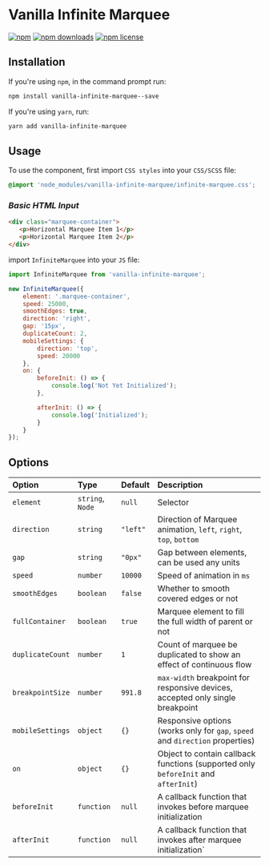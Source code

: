# Vanilla Infinite Marquee

[![npm](https://img.shields.io/npm/v/react-fast-marquee.svg)](https://www.npmjs.com/package/vanilla-infinite-marquee)
[![npm downloads](https://img.shields.io/npm/dt/react-fast-marquee.svg)](https://www.npmjs.com/package/vanilla-infinite-marquee)
[![npm license](https://img.shields.io/npm/l/react-fast-marquee.svg)](https://www.npmjs.com/package/vanilla-infinite-marquee)

## Installation

If you're using `npm`, in the command prompt run:

```sh
npm install vanilla-infinite-marquee--save
```

If you're using `yarn`, run:

```sh
yarn add vanilla-infinite-marquee
```
## Usage
To use the component, first import `CSS styles` into your `CSS/SCSS` file:
```scss
@import 'node_modules/vanilla-infinite-marquee/infinite-marquee.css';
```
### _Basic HTML Input_
```html
<div class="marquee-container">
   <p>Horizontal Marquee Item 1</p>
   <p>Horizontal Marquee Item 2</p>
</div>
```
 import `InfiniteMarquee` into your `JS` file:
```jsx
import InfiniteMarquee from 'vanilla-infinite-marquee';

new InfiniteMarquee({
	element: '.marquee-container',
	speed: 25000,
	smoothEdges: true,
	direction: 'right',
	gap: '15px',
	duplicateCount: 2,
	mobileSettings: {
		direction: 'top',
		speed: 20000
	},
	on: {
		beforeInit: () => {
			console.log('Not Yet Initialized');
		},

		afterInit: () => {
			console.log('Initialized');
		}
	}
});
```

## Options
| Option            | Type             | Default  | Description                                                                                                                                |
|:------------------|:-----------------|:---------|:-------------------------------------------------------------------------------------------------------------------------------------------|
| `element`         | `string`, `Node` | `null`   | Selector                                                                                                                                   |
| `direction`       | `string`         | `"left"` | Direction of Marquee animation, `left`, `right`, `top`, `bottom`                                                                           |
| `gap`             | `string`         | `"0px"`  | Gap between elements, can be used any units                                                                                                |
| `speed`           | `number`         | `10000`  | Speed of animation in `ms`                                                                                                                 |
| `smoothEdges`     | `boolean`        | `false`  | Whether to smooth covered edges or not                                                                                                     |
| `fullContainer`   | `boolean`        | `true`   | Marquee element to fill the full width of parent or not                                                                                    |
| `duplicateCount`  | `number`         | `1`      | Count of marquee be duplicated to show an effect of continuous flow                                                                        |
| `breakpointSize`  | `number`         | `991.8`  | `max-width` breakpoint for responsive devices, accepted only single breakpoint                                                             |
| `mobileSettings`  | `object`         | `{}`     | Responsive options (works only for `gap`, `speed` and `direction` properties)                                                              |
| `on`              | `object`         | `{}`     | Object to contain callback functions (supported only `beforeInit` and `afterInit`)                                                         |
| `beforeInit`      | `function`       | `null`   | A callback function that invokes before marquee initialization                                                                             |
| `afterInit`       | `function`       | `null`   | A callback function that invokes after marquee initialization`                                                                             |
